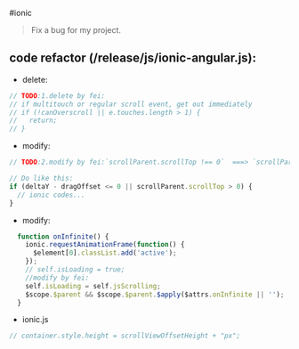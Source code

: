 #ionic
> Fix a bug for my project.

## code refactor (/release/js/ionic-angular.js):
+ delete:
```javascript
// TODO:1.delete by fei:
// if multitouch or regular scroll event, get out immediately
// if (!canOverscroll || e.touches.length > 1) {
//   return;
// }
```

+ modify:
```javascript
// TODO:2.modify by fei:`scrollParent.scrollTop !== 0`  ===> `scrollParent.scrollTop > 0`

// Do like this:
if (deltaY - dragOffset <= 0 || scrollParent.scrollTop > 0) {
  // ionic codes...
}
```

+ modify:
```javascript
  function onInfinite() {
    ionic.requestAnimationFrame(function() {
      $element[0].classList.add('active');
    });
    // self.isLoading = true;
    //modify by fei:
    self.isLoading = self.jsScrolling;
    $scope.$parent && $scope.$parent.$apply($attrs.onInfinite || '');
  }
```


+ ionic.js
```javascript
// container.style.height = scrollViewOffsetHeight + "px";
```

